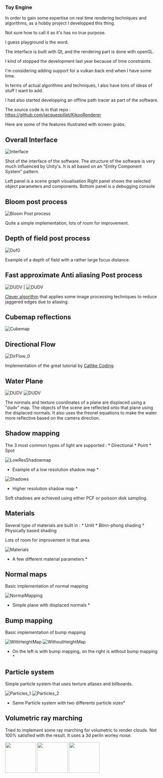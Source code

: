 ### Toy Engine

In order to gain some expertise on real time rendering techniques and algorithms, as a hobby project I developped this thing.

Not sure how to call it as it's has no true purpose.

I guess playground is the word.

The interface is built with Qt, and the rendering part is done with openGL.

I kind of stopped the development last year because of time constraints.

I'm considering adding support for a vulkan back end when I have some time.

In terms of actual algorithms and techniques, I also have tons of ideas of stuff I want to add.

I had also started developping an offline path tracer as part of the software.

The source code is in that repo :
https://github.com/jacquespillet/KikooRenderer


Here are some of the features illustrated with screen grabs.

## Overall Interface

![Interface](Images/Kikoo/Interface.PNG)

Shot of the interface of the software. The structure of the software is very much influenced by Unity's. 
It is all based on an "Entity Component System" pattern.


Left panel is a scene graph visualisation
Right panel shows the selected object parameters and components.
Bottom panel is a debugging console

## Bloom post process

![Bloom Post process](Images/Kikoo/Bloom.png)

Quite a simple implementation, lots of room for improvement.

## Depth of field post process

![Dof0](Images/Kikoo/Dof3.png)

Example of a depth of field with a rather large focus distance.

## Fast approximate Anti aliasing Post process

![DUDV](Images/Kikoo/NoFxaa.png) | ![DUDV](Images/Kikoo/Fxaa.png)

[Clever algorithm](https://en.wikipedia.org/wiki/Fast_approximate_anti-aliasing) that applies some image processing techniques to reduce jaggered edges due to aliasing.

## Cubemap reflections

![Cubemap](Images/Kikoo/Cubemap.png)

## Directional Flow

![DirFlow_0](Images/Kikoo/DirFlow_0.png)

Implementation of the great tutorial by [Catlike Coding](https://catlikecoding.com/unity/tutorials/flow/directional-flow/).

## Water Plane

![DUDV](Images/Kikoo/DUDV_0.png)
![DUDV](Images/Kikoo/DUDV.png)

The normals and texture coordinates of a plane are displaced using a "dudv" map.
The objects of the scene are reflected onto that plane using the displaced normals.
It also uses the fresnel equations to make the water more reflective based on the camera direction.

## Shadow mapping

The 3 most common types of light are supported :
    * Directional
    * Point
    * Spot
    
![LowResShadowmap](Images/Kikoo/LowResShadowmap.png)
* Example of a low resolution shadow map *

![Shadows](Images/Kikoo/Shadows.png)
* Higher resolution shadow map *

Soft shadows are achieved using either PCF or poisson disk sampling.


## Materials

Several type of materials are built in :
    * Unlit
    * Blinn-phong shading
    * Physically based shading

Lots of room for improvement in that area.


![Materials](Images/Kikoo/Materials.png)
* A few different material parameters *

## Normal maps

Basic implementation of normal mapping

![NormalMapping](Images/Kikoo/NormalMapping.png)
* Simple plane with displaced normals *

## Bump mapping

Basic implementation of bump mapping

![WithHeightMap](Images/Kikoo/WithHeightMap.png)  ![WithoutHeightMap](Images/Kikoo/WithoutHeightMap.png)
* On the left is with bump mapping, on the right is without bump mapping *

## Particle system

Simple particle system that uses texture atlases and billboards.

![Particles_1](Images/Kikoo/Particles.png)  ![Particles_2](Images/Kikoo/Particles_1.png)
* Same Particle system with two differents particle sizes*

## Volumetric ray marching

Tried to implement some ray marching for volumetric to render clouds.
Not 100% satisfied with the result.
It uses a 3d perlin worley noise.
<!-- 
|:---:|:---:|:---:|
![1](Images/Clouds/1.png)  |  ![2](Images/Clouds/2.png)  |  ![3](Images/Clouds/3.png)  
![4](Images/Clouds/4.png)  |  ![4](Images/Clouds/4.png)  |  ![6](Images/Clouds/6.png)
![7](Images/Clouds/7.png)  |  ![8](Images/Clouds/8.png)  |  ![9](Images/Clouds/9.png)
 -->
<p float="left">
  <img src="Images/Clouds/1.png" width="100" />
  <img src="Images/Clouds/2.png" width="100" /> 
  <img src="Images/Clouds/3.png" width="100" />
</p>
